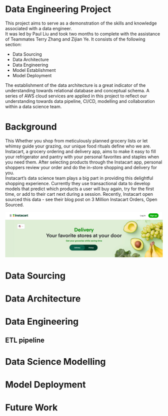 # Data Engineering Project
This project aims to serve as a demonstration of the skills and knowledge associated with a data engineer.  
It was led by Paul Liu and took two months to complete with the assistance of Teammates Terry Zhang and Zijian Ye. It consists of the following section:
- Data Sourcing  
- Data Architecture  
- Data Engineering  
- Model Establishment  
- Model Deployment  

The establishment of the data architecture is a great indicator of the understanding towards relational database and conceptual schema. A series of AWS cloud services are applied in this project to reflect our understanding towards data pipeline, CI/CD, modelling and collaboration within a data science team.

# Background
This 
Whether you shop from meticulously planned grocery lists or let whimsy guide your grazing, our unique food rituals define who we are. Instacart, a grocery ordering and delivery app, aims to make it easy to fill your refrigerator and pantry with your personal favorites and staples when you need them. After selecting products through the Instacart app, personal shoppers review your order and do the in-store shopping and delivery for you.  
Instacart’s data science team plays a big part in providing this delightful shopping experience. Currently they use transactional data to develop models that predict which products a user will buy again, try for the first time, or add to their cart next during a session. Recently, Instacart open sourced this data - see their blog post on 3 Million Instacart Orders, Open Sourced.

![](instacart.png)

# Data Sourcing

# Data Architecture 

# Data Engineering
## ETL pipeline

# Data Science Modelling

# Model Deployment

# Future Work







